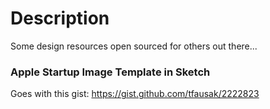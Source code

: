 # Description
Some design resources open sourced for others out there...


### Apple Startup Image Template in Sketch
Goes with this gist: https://gist.github.com/tfausak/2222823
